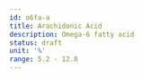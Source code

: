 ```yaml
---
id: o6fa-a
title: Arachidonic Acid
description: Omega-6 fatty acid
status: draft
unit: '%'
range: 5.2 - 12.8
---
```


